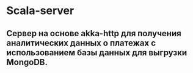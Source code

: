 # Scala-server
## Сервер на основе akka-http для получения аналитических данных о платежах с использованием базы данных для выгрузки MongoDB.
